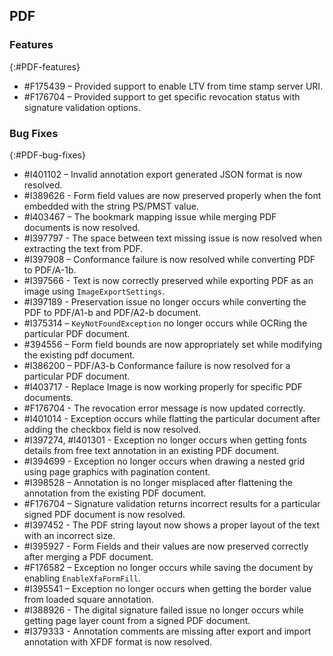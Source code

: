 ## PDF

### Features
{:#PDF-features}

* \#F175439 – Provided support to enable LTV from time stamp server URI.
* \#F176704 – Provided support to get specific revocation status with signature validation options.

### Bug Fixes
{:#PDF-bug-fixes}

* \#I401102 – Invalid annotation export generated JSON format is now resolved.
* \#I389626 - Form field values are now preserved properly when the font embedded with the string PS/PMST value.
* \#I403467 – The bookmark mapping issue while merging PDF documents is now resolved.
* \#I397797 - The space between text missing issue is now resolved when extracting the text from PDF.
* \#I397908 – Conformance failure is now resolved while converting PDF to PDF/A-1b.
* \#I397566 - Text is now correctly preserved while exporting PDF as an image using `ImageExportSettings`.
* \#I397189 - Preservation issue no longer occurs while converting the PDF to PDF/A1-b and PDF/A2-b document.
* \#I375314 – `KeyNotFoundException` no longer occurs while OCRing the particular PDF document.
* \#394556 – Form field bounds are now appropriately set while modifying the existing pdf document.
* \#I386200 – PDF/A3-b Conformance failure is now resolved for a particular PDF document.
* \#I403717 - Replace Image is now working properly for specific PDF documents.
* \#F176704 - The revocation error message is now updated correctly.
* \#I401014 - Exception occurs while flatting the particular document after adding the checkbox field is now resolved.
* \#I397274, #I401301 - Exception no longer occurs when getting fonts details from free text annotation in an existing PDF document.
* \#I394699 - Exception no longer occurs when drawing a nested grid using page graphics with pagination content.
* \#I398528 – Annotation is no longer misplaced after flattening the annotation from the existing PDF document.
* \#F176704 – Signature validation returns incorrect results for a particular signed PDF document is now resolved.
* \#I397452 - The PDF string layout now shows a proper layout of the text with an incorrect size.
* \#I395927 - Form Fields and their values are now preserved correctly after merging a PDF document.
* \#F176582 – Exception no longer occurs while saving the document by enabling `EnableXfaFormFill`.
* \#I395541 – Exception no longer occurs when getting the border value from loaded square annotation.
* \#I388926 - The digital signature failed issue no longer occurs while getting page layer count from a signed PDF document.
* \#I379333 - Annotation comments are missing after export and import annotation with XFDF format is now resolved.
